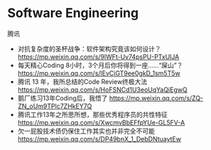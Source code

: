 # Software Engineering

腾讯
- 对抗复杂度的圣杯战争：软件架构究竟该如何设计？https://mp.weixin.qq.com/s/9lWFt-Uv74psPU-PTxUlJA
- 每天精心Coding 8小时，3个月后你将得到一座……“屎山”？https://mp.weixin.qq.com/s/lEvCiGT9ee0gkD_1sm5T5w
- 腾讯 13 年，我所总结的Code Review终极大法 https://mp.weixin.qq.com/s/HoFSNCd1U3eoUqYaQiEgwQ
- 鹅厂练习13年Coding后，我悟了 https://mp.weixin.qq.com/s/ZQ-ZN_oUm9TPlc7ZHkEY7Q
- 腾讯工作13年之所思所想，那些优秀程序员的共性特征 https://mp.weixin.qq.com/s/XwcmvBbEFfpYUe-GL5FV-A
- 欠一屁股技术债仍保住工作其实也并非完全不可能 https://mp.weixin.qq.com/s/DP49bnX_1_DebDNtuaytEw
